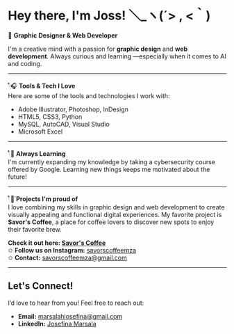 # Hey there, I'm Joss! ＼_ヽ(´> , <｀)

🍰 **Graphic Designer & Web Developer**

I'm a creative mind with a passion for **graphic design** and **web development**. Always curious and learning —especially when it comes to AI and coding. 

---

𓍢ִ໋🎧 **Tools & Tech I Love**  
Here are some of the tools and technologies I work with:

- Adobe Illustrator, Photoshop, InDesign  
- HTML5, CSS3, Python  
- MySQL, AutoCAD, Visual Studio  
- Microsoft Excel

---

𓍢ִ໋📖 **Always Learning**  
I'm currently expanding my knowledge by taking a cybersecurity course offered by Google. Learning new things keeps me motivated about the future!

---
𓍢ִ໋🌷͙֒ **Projects I'm proud of**  
I love combining my skills in graphic design and web development to create visually appealing and functional digital experiences. My favorite project is **Savor's Coffee**, a place for coffee lovers to discover new spots to enjoy their favorite brew.

**Check it out here: [Savor's Coffee](https://savors.vercel.app/)**  
✩ **Follow us on Instagram:** [savorscoffeemza](https://www.instagram.com/savorscoffeemza/)  
✩ **Contact:** [savorscoffeemza@gmail.com](mailto:savorscoffeemza@gmail.com)

---

## Let's Connect!

I’d love to hear from you! Feel free to reach out:

- **Email:** marsalahjosefina@gmail.com
- **LinkedIn:** [Josefina Marsala](https://www.linkedin.com/in/josmarsala/)
